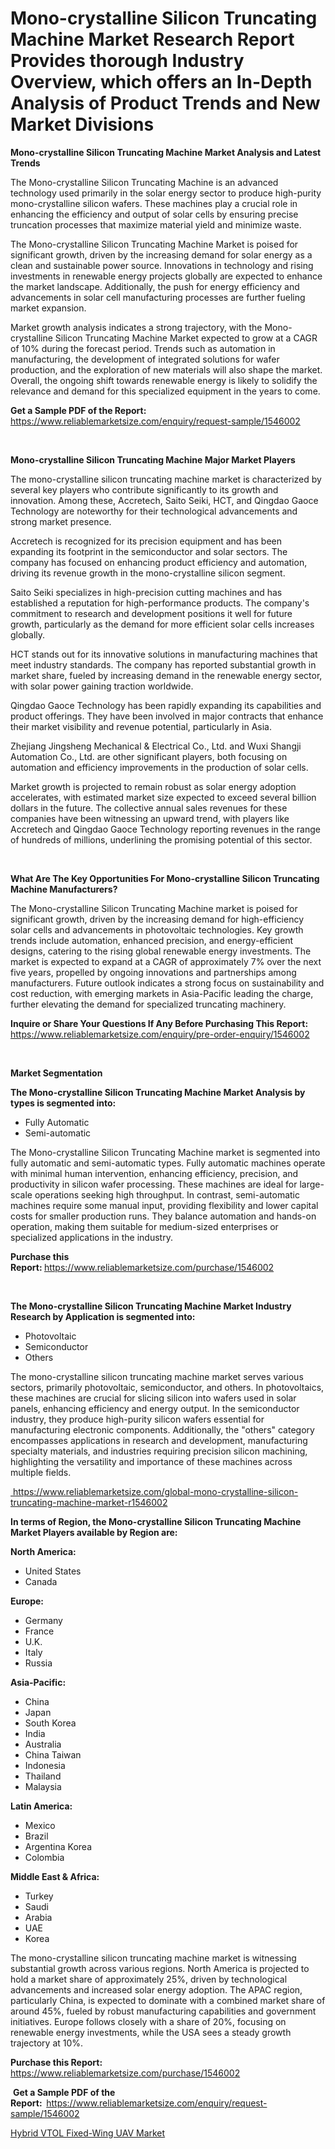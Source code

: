<p><h1>Mono-crystalline Silicon Truncating Machine Market Research Report Provides thorough Industry Overview, which offers an In-Depth Analysis of Product Trends and New Market Divisions</h1></p><p><strong>Mono-crystalline Silicon Truncating Machine Market Analysis and Latest Trends</strong></p>
<p><p>The Mono-crystalline Silicon Truncating Machine is an advanced technology used primarily in the solar energy sector to produce high-purity mono-crystalline silicon wafers. These machines play a crucial role in enhancing the efficiency and output of solar cells by ensuring precise truncation processes that maximize material yield and minimize waste. </p><p>The Mono-crystalline Silicon Truncating Machine Market is poised for significant growth, driven by the increasing demand for solar energy as a clean and sustainable power source. Innovations in technology and rising investments in renewable energy projects globally are expected to enhance the market landscape. Additionally, the push for energy efficiency and advancements in solar cell manufacturing processes are further fueling market expansion.</p><p>Market growth analysis indicates a strong trajectory, with the Mono-crystalline Silicon Truncating Machine Market expected to grow at a CAGR of 10% during the forecast period. Trends such as automation in manufacturing, the development of integrated solutions for wafer production, and the exploration of new materials will also shape the market. Overall, the ongoing shift towards renewable energy is likely to solidify the relevance and demand for this specialized equipment in the years to come.</p></p>
<p><strong>Get a Sample PDF of the Report:&nbsp;</strong> <a href="https://www.reliablemarketsize.com/enquiry/request-sample/1546002?utm_campaign=2753&utm_medium=2&utm_source=Github&utm_content=ia&utm_term=11042025&utm_id=mono-crystalline-silicon-truncating-machine">https://www.reliablemarketsize.com/enquiry/request-sample/1546002</a></p>
<p>&nbsp;</p>
<p><strong>Mono-crystalline Silicon Truncating Machine Major Market Players</strong></p>
<p><p>The mono-crystalline silicon truncating machine market is characterized by several key players who contribute significantly to its growth and innovation. Among these, Accretech, Saito Seiki, HCT, and Qingdao Gaoce Technology are noteworthy for their technological advancements and strong market presence. </p><p>Accretech is recognized for its precision equipment and has been expanding its footprint in the semiconductor and solar sectors. The company has focused on enhancing product efficiency and automation, driving its revenue growth in the mono-crystalline silicon segment.</p><p>Saito Seiki specializes in high-precision cutting machines and has established a reputation for high-performance products. The company's commitment to research and development positions it well for future growth, particularly as the demand for more efficient solar cells increases globally.</p><p>HCT stands out for its innovative solutions in manufacturing machines that meet industry standards. The company has reported substantial growth in market share, fueled by increasing demand in the renewable energy sector, with solar power gaining traction worldwide.</p><p>Qingdao Gaoce Technology has been rapidly expanding its capabilities and product offerings. They have been involved in major contracts that enhance their market visibility and revenue potential, particularly in Asia.</p><p>Zhejiang Jingsheng Mechanical & Electrical Co., Ltd. and Wuxi Shangji Automation Co., Ltd. are other significant players, both focusing on automation and efficiency improvements in the production of solar cells.</p><p>Market growth is projected to remain robust as solar energy adoption accelerates, with estimated market size expected to exceed several billion dollars in the future. The collective annual sales revenues for these companies have been witnessing an upward trend, with players like Accretech and Qingdao Gaoce Technology reporting revenues in the range of hundreds of millions, underlining the promising potential of this sector.</p></p>
<p>&nbsp;</p>
<p><strong>What Are The Key Opportunities For Mono-crystalline Silicon Truncating Machine Manufacturers?</strong></p>
<p><p>The Mono-crystalline Silicon Truncating Machine market is poised for significant growth, driven by the increasing demand for high-efficiency solar cells and advancements in photovoltaic technologies. Key growth trends include automation, enhanced precision, and energy-efficient designs, catering to the rising global renewable energy investments. The market is expected to expand at a CAGR of approximately 7% over the next five years, propelled by ongoing innovations and partnerships among manufacturers. Future outlook indicates a strong focus on sustainability and cost reduction, with emerging markets in Asia-Pacific leading the charge, further elevating the demand for specialized truncating machinery.</p></p>
<p><strong>Inquire or Share Your Questions If Any Before Purchasing This Report:</strong> <a href="https://www.reliablemarketsize.com/enquiry/pre-order-enquiry/1546002?utm_campaign=2753&utm_medium=2&utm_source=Github&utm_content=ia&utm_term=11042025&utm_id=mono-crystalline-silicon-truncating-machine">https://www.reliablemarketsize.com/enquiry/pre-order-enquiry/1546002</a></p>
<p>&nbsp;</p>
<p><strong>Market Segmentation</strong></p>
<p><strong>The Mono-crystalline Silicon Truncating Machine Market Analysis by types is segmented into:</strong></p>
<p><ul><li>Fully Automatic</li><li>Semi-automatic</li></ul></p>
<p><p>The Mono-crystalline Silicon Truncating Machine market is segmented into fully automatic and semi-automatic types. Fully automatic machines operate with minimal human intervention, enhancing efficiency, precision, and productivity in silicon wafer processing. These machines are ideal for large-scale operations seeking high throughput. In contrast, semi-automatic machines require some manual input, providing flexibility and lower capital costs for smaller production runs. They balance automation and hands-on operation, making them suitable for medium-sized enterprises or specialized applications in the industry.</p></p>
<p><strong>Purchase this Report:&nbsp;</strong><a href="https://www.reliablemarketsize.com/purchase/1546002?utm_campaign=2753&utm_medium=2&utm_source=Github&utm_content=ia&utm_term=11042025&utm_id=mono-crystalline-silicon-truncating-machine">https://www.reliablemarketsize.com/purchase/1546002</a></p>
<p>&nbsp;</p>
<p><strong>The Mono-crystalline Silicon Truncating Machine Market Industry Research by Application is segmented into:</strong></p>
<p><ul><li>Photovoltaic</li><li>Semiconductor</li><li>Others</li></ul></p>
<p><p>The mono-crystalline silicon truncating machine market serves various sectors, primarily photovoltaic, semiconductor, and others. In photovoltaics, these machines are crucial for slicing silicon into wafers used in solar panels, enhancing efficiency and energy output. In the semiconductor industry, they produce high-purity silicon wafers essential for manufacturing electronic components. Additionally, the "others" category encompasses applications in research and development, manufacturing specialty materials, and industries requiring precision silicon machining, highlighting the versatility and importance of these machines across multiple fields.</p></p>
<p><a href="https://www.reliablemarketsize.com/global-mono-crystalline-silicon-truncating-machine-market-r1546002?utm_campaign=2753&utm_medium=2&utm_source=Github&utm_content=ia&utm_term=11042025&utm_id=mono-crystalline-silicon-truncating-machine">&nbsp;https://www.reliablemarketsize.com/global-mono-crystalline-silicon-truncating-machine-market-r1546002</a></p>
<p><strong>In terms of Region, the Mono-crystalline Silicon Truncating Machine Market Players available by Region are:</strong></p>
<p>
    <p> <strong> North America: </strong>
        <ul>
            <li>United States</li>
            <li>Canada</li>
        </ul>
        </p> 
    <p> <strong> Europe: </strong>
        <ul>
            <li>Germany</li>
            <li>France</li>
            <li>U.K.</li>
            <li>Italy</li>
            <li>Russia</li>
        </ul>
        </p> 
    <p> <strong> Asia-Pacific: </strong>
        <ul>
            <li>China</li>
            <li>Japan</li>
            <li>South Korea</li>
            <li>India</li>
            <li>Australia</li>
            <li>China Taiwan</li>
            <li>Indonesia</li>
            <li>Thailand</li>
            <li>Malaysia</li>
        </ul>
        </p> 
    <p> <strong> Latin America: </strong>
        <ul>
            <li>Mexico</li>
            <li>Brazil</li>
            <li>Argentina Korea</li>
            <li>Colombia</li>
        </ul>
        </p> 
    <p> <strong> Middle East & Africa: </strong>
        <ul>
            <li>Turkey</li>
            <li>Saudi</li>
            <li>Arabia</li>
            <li>UAE</li>
            <li>Korea</li>
        </ul>
    </p>
    </p>
<p><p>The mono-crystalline silicon truncating machine market is witnessing substantial growth across various regions. North America is projected to hold a market share of approximately 25%, driven by technological advancements and increased solar energy adoption. The APAC region, particularly China, is expected to dominate with a combined market share of around 45%, fueled by robust manufacturing capabilities and government initiatives. Europe follows closely with a share of 20%, focusing on renewable energy investments, while the USA sees a steady growth trajectory at 10%.</p></p>
<p><strong>Purchase this Report: </strong><a href="https://www.reliablemarketsize.com/purchase/1546002?utm_campaign=2753&utm_medium=2&utm_source=Github&utm_content=ia&utm_term=11042025&utm_id=mono-crystalline-silicon-truncating-machine">https://www.reliablemarketsize.com/purchase/1546002</a></p>
<p>&nbsp;<strong>Get a Sample PDF of the Report:&nbsp;&nbsp;</strong><a href="https://www.reliablemarketsize.com/enquiry/request-sample/1546002?utm_campaign=2753&utm_medium=2&utm_source=Github&utm_content=ia&utm_term=11042025&utm_id=mono-crystalline-silicon-truncating-machine">https://www.reliablemarketsize.com/enquiry/request-sample/1546002</a></p>
<p><strong></strong></p>
<p><p><a href="https://github.com/edacruz6/Market-Research-Report-List-1/blob/main/hybrid-vtol-fixed-wing-uav-market.md?utm_campaign=2753&utm_medium=2&utm_source=Github&utm_content=ia&utm_term=11042025&utm_id=mono-crystalline-silicon-truncating-machine">Hybrid VTOL Fixed-Wing UAV Market</a></p></p>